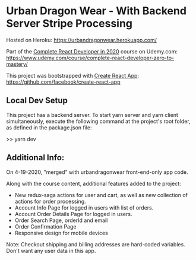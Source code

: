# Urban Dragon Wear - With Backend Server Stripe Processing

Hosted on Heroku:
https://urbandragonwear.herokuapp.com/

Part of the [Complete React Developer in 2020](https://www.udemy.com/course/complete-react-developer-zero-to-mastery/) course on Udemy.com:<br/>
https://www.udemy.com/course/complete-react-developer-zero-to-mastery/

This project was bootstrapped with [Create React App](https://github.com/facebook/create-react-app): <br/>
https://github.com/facebook/create-react-app

## Local Dev Setup

This project has a backend server. To start yarn server and yarn client simultaneously, execute the following command at the project's root folder, as defined in the package.json file:

&gt;&gt; yarn dev

## Additional Info:

On 4-19-2020, "merged" with urbandragonwear front-end-only app code. 

Along with the course content, additional features added to the project:
- New redux-saga actions for user and cart, as well as new collection of actions for order processing.
- Account Info Page for logged in users with list of orders.
- Account Order Details Page for logged in users.
- Order Search Page, orderId and email
- Order Confirmation Page
- Responsive design for mobile devices

Note: Checkout shipping and billing addresses are hard-coded variables. Don't want any user data in this app. 
